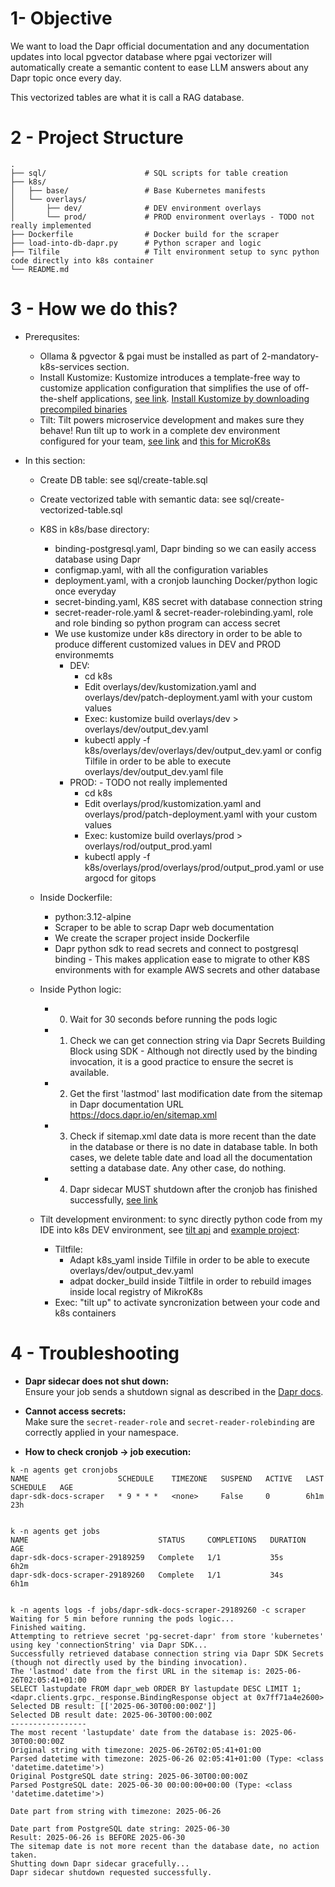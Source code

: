 # 1- Objective

We want to load the Dapr official documentation and any documentation updates into local pgvector database where pgai vectorizer will automatically create a semantic content to ease LLM answers about any Dapr topic once every day.

This vectorized tables are what it is call a RAG database.


# 2 - Project Structure

```
.
├── sql/                      # SQL scripts for table creation
├── k8s/
│   ├── base/                 # Base Kubernetes manifests
│   └── overlays/
│       ├── dev/              # DEV environment overlays
│       └── prod/             # PROD environment overlays - TODO not really implemented
├── Dockerfile                # Docker build for the scraper
├── load-into-db-dapr.py      # Python scraper and logic
├── Tilfile                   # Tilt environment setup to sync python code directly into k8s container
└── README.md
```

# 3 - How we do this?
- Prerequsites: 
  - Ollama & pgvector & pgai must be installed as part of 2-mandatory-k8s-services section.
  - Install Kustomize: Kustomize introduces a template-free way to customize application configuration that simplifies the use of off-the-shelf applications, [see link](https://kustomize.io/). [Install Kustomize by downloading precompiled binaries](https://kubectl.docs.kubernetes.io/installation/kustomize/binaries/)
  - Tilt: Tilt powers microservice development and makes sure they behave! Run tilt up to work in a complete dev environment configured for your team, [see link](https://docs.tilt.dev/install.html#linux) and [this for MicroK8s](https://docs.tilt.dev/choosing_clusters.html#microk8s)

- In this section:
  - Create DB table: see sql/create-table.sql
  - Create vectorized table with semantic data: see sql/create-vectorized-table.sql
  - K8S in k8s/base directory:
    - binding-postgresql.yaml,  Dapr binding so we can easily access database using Dapr
    - configmap.yaml, with all the configuration variables
    - deployment.yaml, with a cronjob launching Docker/python logic once everyday
    - secret-binding.yaml, K8S secret with database connection string
    - secret-reader-role.yaml & secret-reader-rolebinding.yaml, role and role binding so python program can access secret
    - We use kustomize under k8s directory in order to be able to produce different customized values in DEV and PROD environmemts
      - DEV:
        - cd k8s
        - Edit overlays/dev/kustomization.yaml and overlays/dev/patch-deployment.yaml with your custom values
        - Exec: kustomize build overlays/dev  > overlays/dev/output_dev.yaml
        - kubectl apply -f k8s/overlays/dev/overlays/dev/output_dev.yaml or config Tilfile in order to be able to execute overlays/dev/output_dev.yaml file
      - PROD: - TODO not really implemented
        - cd k8s
        - Edit overlays/prod/kustomization.yaml and overlays/prod/patch-deployment.yaml with your custom values
        - Exec: kustomize build overlays/prod  > overlays/rod/output_prod.yaml
        - kubectl apply -f k8s/overlays/prod/overlays/prod/output_prod.yaml or use argocd for gitops

  - Inside Dockerfile:
    - python:3.12-alpine
    - Scraper to be able to scrap Dapr web documentation
    - We create the scraper project inside Dockerfile
    - Dapr python sdk to read secrets and connect to postgresql binding - This makes application ease to migrate to other K8S environments with for example AWS secrets and other database

  - Inside Python logic:
    - 0) Wait for 30 seconds before running the pods logic
    - 1) Check we can get connection string via Dapr Secrets Building Block using SDK - Although not directly used by the binding invocation, it is a good practice to ensure the secret is available.
    - 2) Get the first 'lastmod' last modification date from the sitemap in Dapr documentation URL https://docs.dapr.io/en/sitemap.xml
    - 3) Check if sitemap.xml date data is more recent than the date in the database or there is no date in database table. In both cases, we delete table date and load all the documentation setting a database date. Any other case, do nothing.
    - 4) Dapr sidecar MUST shutdown after the cronjob has finished successfully, [see link](https://docs.dapr.io/operations/hosting/kubernetes/kubernetes-job/)
    
  - Tilt development environment: to sync directly python code from my IDE into k8s DEV environment, see [tilt api](https://docs.tilt.dev/api.html) and [example project](https://github.com/tilt-dev/pixeltilt):
    - Tiltfile:  
      - Adapt k8s_yaml inside Tilfile in order to be able to execute overlays/dev/output_dev.yaml 
      - adpat docker_build inside Tiltfile in order to rebuild images inside local registry of MikroK8s
    - Exec: "tilt up" to activate syncronization between your code and k8s containers

# 4 - Troubleshooting

- **Dapr sidecar does not shut down:**  
  Ensure your job sends a shutdown signal as described in the [Dapr docs](https://docs.dapr.io/operations/hosting/kubernetes/kubernetes-job/).

- **Cannot access secrets:**  
  Make sure the `secret-reader-role` and `secret-reader-rolebinding` are correctly applied in your namespace.

- **How to check cronjob -> job execution:**
```
k -n agents get cronjobs
NAME                    SCHEDULE    TIMEZONE   SUSPEND   ACTIVE   LAST SCHEDULE   AGE
dapr-sdk-docs-scraper   * 9 * * *   <none>     False     0        6h1m            23h


k -n agents get jobs
NAME                             STATUS     COMPLETIONS   DURATION   AGE
dapr-sdk-docs-scraper-29189259   Complete   1/1           35s        6h2m
dapr-sdk-docs-scraper-29189260   Complete   1/1           34s        6h1m


k -n agents logs -f jobs/dapr-sdk-docs-scraper-29189260 -c scraper
Waiting for 5 min before running the pods logic...
Finished waiting.
Attempting to retrieve secret 'pg-secret-dapr' from store 'kubernetes' using key 'connectionString' via Dapr SDK...
Successfully retrieved database connection string via Dapr SDK Secrets (though not directly used by the binding invocation).
The 'lastmod' date from the first URL in the sitemap is: 2025-06-26T02:05:41+01:00
SELECT lastupdate FROM dapr_web ORDER BY lastupdate DESC LIMIT 1;
<dapr.clients.grpc._response.BindingResponse object at 0x7ff71a4e2600>
Selected DB result: [['2025-06-30T00:00:00Z']]
Selected DB result date: 2025-06-30T00:00:00Z
-----------------
The most recent 'lastupdate' date from the database is: 2025-06-30T00:00:00Z
Original string with timezone: 2025-06-26T02:05:41+01:00
Parsed datetime with timezone: 2025-06-26 02:05:41+01:00 (Type: <class 'datetime.datetime'>)
Original PostgreSQL date string: 2025-06-30T00:00:00Z
Parsed PostgreSQL date: 2025-06-30 00:00:00+00:00 (Type: <class 'datetime.datetime'>)

Date part from string with timezone: 2025-06-26

Date part from PostgreSQL date string: 2025-06-30
Result: 2025-06-26 is BEFORE 2025-06-30
The sitemap date is not more recent than the database date, no action taken.
Shutting down Dapr sidecar gracefully...
Dapr sidecar shutdown requested successfully.
```